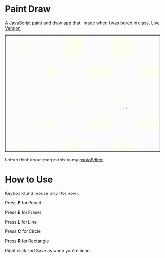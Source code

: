 # Paint Draw

A JavaScript paint and draw app that I made when I was bored in class. [Live Version](https://victorribeiro.com/paintDraw/)

![paintDraw](pd2.gif)

I often think about mergin this to my [photoEditor](https://github.com/victorqribeiro/photoEditor)

# How to Use

Keyboard and mouse only (for now).

Press **P** for Pencil

Press **E** for Eraser 

Press **L** for Line

Press **C** for Circle

Press **R** for Rectangle

Right click and Save as when you're done.
